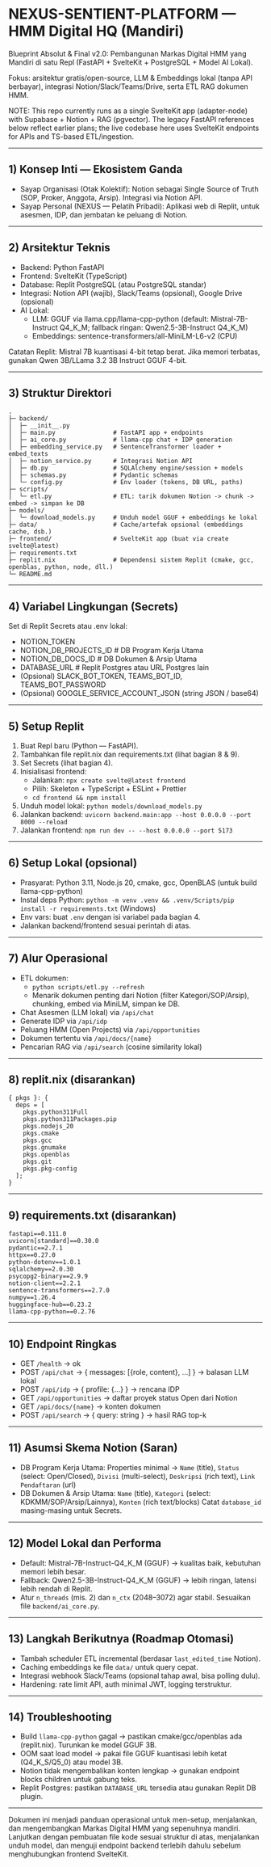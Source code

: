 # NEXUS-SENTIENT-PLATFORM — HMM Digital HQ (Mandiri)

Blueprint Absolut & Final v2.0: Pembangunan Markas Digital HMM yang Mandiri di satu Repl (FastAPI + SvelteKit + PostgreSQL + Model AI Lokal).

Fokus: arsitektur gratis/open-source, LLM & Embeddings lokal (tanpa API berbayar), integrasi Notion/Slack/Teams/Drive, serta ETL RAG dokumen HMM.

NOTE: This repo currently runs as a single SvelteKit app (adapter-node) with Supabase + Notion + RAG (pgvector). The legacy FastAPI references below reflect earlier plans; the live codebase here uses SvelteKit endpoints for APIs and TS-based ETL/ingestion.

---

## 1) Konsep Inti — Ekosistem Ganda

- Sayap Organisasi (Otak Kolektif): Notion sebagai Single Source of Truth (SOP, Proker, Anggota, Arsip). Integrasi via Notion API.
- Sayap Personal (NEXUS — Pelatih Pribadi): Aplikasi web di Replit, untuk asesmen, IDP, dan jembatan ke peluang di Notion.

---

## 2) Arsitektur Teknis

- Backend: Python FastAPI
- Frontend: SvelteKit (TypeScript)
- Database: Replit PostgreSQL (atau PostgreSQL standar)
- Integrasi: Notion API (wajib), Slack/Teams (opsional), Google Drive (opsional)
- AI Lokal:
  - LLM: GGUF via llama.cpp/llama-cpp-python (default: Mistral-7B-Instruct Q4_K_M; fallback ringan: Qwen2.5-3B-Instruct Q4_K_M)
  - Embeddings: sentence-transformers/all-MiniLM-L6-v2 (CPU)

Catatan Replit: Mistral 7B kuantisasi 4-bit tetap berat. Jika memori terbatas, gunakan Qwen 3B/LLama 3.2 3B Instruct GGUF 4-bit.

---

## 3) Struktur Direktori

```
.
├─ backend/
│  ├─ __init__.py
│  ├─ main.py                # FastAPI app + endpoints
│  ├─ ai_core.py             # llama-cpp chat + IDP generation
│  ├─ embedding_service.py   # SentenceTransformer loader + embed_texts
│  ├─ notion_service.py      # Integrasi Notion API
│  ├─ db.py                  # SQLAlchemy engine/session + models
│  ├─ schemas.py             # Pydantic schemas
│  └─ config.py              # Env loader (tokens, DB URL, paths)
├─ scripts/
│  └─ etl.py                 # ETL: tarik dokumen Notion -> chunk -> embed -> simpan ke DB
├─ models/
│  └─ download_models.py     # Unduh model GGUF + embeddings ke lokal
├─ data/                     # Cache/artefak opsional (embeddings cache, dsb.)
├─ frontend/                 # SvelteKit app (buat via create svelte@latest)
├─ requirements.txt
├─ replit.nix                # Dependensi sistem Replit (cmake, gcc, openblas, python, node, dll.)
└─ README.md
```

---

## 4) Variabel Lingkungan (Secrets)

Set di Replit Secrets atau .env lokal:

- NOTION_TOKEN
- NOTION_DB_PROJECTS_ID # DB Program Kerja Utama
- NOTION_DB_DOCS_ID # DB Dokumen & Arsip Utama
- DATABASE_URL # Replit Postgres atau URL Postgres lain
- (Opsional) SLACK_BOT_TOKEN, TEAMS_BOT_ID, TEAMS_BOT_PASSWORD
- (Opsional) GOOGLE_SERVICE_ACCOUNT_JSON (string JSON / base64)

---

## 5) Setup Replit

1. Buat Repl baru (Python — FastAPI).
2. Tambahkan file replit.nix dan requirements.txt (lihat bagian 8 & 9).
3. Set Secrets (lihat bagian 4).
4. Inisialisasi frontend:
   - Jalankan: `npx create svelte@latest frontend`
   - Pilih: Skeleton + TypeScript + ESLint + Prettier
   - `cd frontend && npm install`
5. Unduh model lokal: `python models/download_models.py`
6. Jalankan backend: `uvicorn backend.main:app --host 0.0.0.0 --port 8000 --reload`
7. Jalankan frontend: `npm run dev -- --host 0.0.0.0 --port 5173`

---

## 6) Setup Lokal (opsional)

- Prasyarat: Python 3.11, Node.js 20, cmake, gcc, OpenBLAS (untuk build llama-cpp-python)
- Instal deps Python: `python -m venv .venv && .venv/Scripts/pip install -r requirements.txt` (Windows)
- Env vars: buat `.env` dengan isi variabel pada bagian 4.
- Jalankan backend/frontend sesuai perintah di atas.

---

## 7) Alur Operasional

- ETL dokumen:
  - `python scripts/etl.py --refresh`
  - Menarik dokumen penting dari Notion (filter Kategori/SOP/Arsip), chunking, embed via MiniLM, simpan ke DB.
- Chat Asesmen (LLM lokal) via `/api/chat`
- Generate IDP via `/api/idp`
- Peluang HMM (Open Projects) via `/api/opportunities`
- Dokumen tertentu via `/api/docs/{name}`
- Pencarian RAG via `/api/search` (cosine similarity lokal)

---

## 8) replit.nix (disarankan)

```
{ pkgs }: {
  deps = [
    pkgs.python311Full
    pkgs.python311Packages.pip
    pkgs.nodejs_20
    pkgs.cmake
    pkgs.gcc
    pkgs.gnumake
    pkgs.openblas
    pkgs.git
    pkgs.pkg-config
  ];
}
```

---

## 9) requirements.txt (disarankan)

```
fastapi==0.111.0
uvicorn[standard]==0.30.0
pydantic==2.7.1
httpx==0.27.0
python-dotenv==1.0.1
sqlalchemy==2.0.30
psycopg2-binary==2.9.9
notion-client==2.2.1
sentence-transformers==2.7.0
numpy==1.26.4
huggingface-hub==0.23.2
llama-cpp-python==0.2.76
```

---

## 10) Endpoint Ringkas

- GET `/health` → ok
- POST `/api/chat` → { messages: [{role, content}, ...] } → balasan LLM lokal
- POST `/api/idp` → { profile: {...} } → rencana IDP
- GET `/api/opportunities` → daftar proyek status Open dari Notion
- GET `/api/docs/{name}` → konten dokumen
- POST `/api/search` → { query: string } → hasil RAG top-k

---

## 11) Asumsi Skema Notion (Saran)

- DB Program Kerja Utama: Properties minimal → `Name` (title), `Status` (select: Open/Closed), `Divisi` (multi-select), `Deskripsi` (rich text), `Link Pendaftaran` (url)
- DB Dokumen & Arsip Utama: `Name` (title), `Kategori` (select: KDKMM/SOP/Arsip/Lainnya), `Konten` (rich text/blocks)
  Catat `database_id` masing-masing untuk Secrets.

---

## 12) Model Lokal dan Performa

- Default: Mistral-7B-Instruct-Q4_K_M (GGUF) → kualitas baik, kebutuhan memori lebih besar.
- Fallback: Qwen2.5-3B-Instruct-Q4_K_M (GGUF) → lebih ringan, latensi lebih rendah di Replit.
- Atur `n_threads` (mis. 2) dan `n_ctx` (2048–3072) agar stabil. Sesuaikan file `backend/ai_core.py`.

---

## 13) Langkah Berikutnya (Roadmap Otomasi)

- Tambah scheduler ETL incremental (berdasar `last_edited_time` Notion).
- Caching embeddings ke file `data/` untuk query cepat.
- Integrasi webhook Slack/Teams (opsional tahap awal, bisa polling dulu).
- Hardening: rate limit API, auth minimal JWT, logging terstruktur.

---

## 14) Troubleshooting

- Build `llama-cpp-python` gagal → pastikan cmake/gcc/openblas ada (replit.nix). Turunkan ke model GGUF 3B.
- OOM saat load model → pakai file GGUF kuantisasi lebih ketat (Q4_K_S/Q5_0) atau model 3B.
- Notion tidak mengembalikan konten lengkap → gunakan endpoint blocks children untuk gabung teks.
- Replit Postgres: pastikan `DATABASE_URL` tersedia atau gunakan Replit DB plugin.

---

Dokumen ini menjadi panduan operasional untuk men-setup, menjalankan, dan mengembangkan Markas Digital HMM yang sepenuhnya mandiri. Lanjutkan dengan pembuatan file kode sesuai struktur di atas, menjalankan unduh model, dan menguji endpoint backend terlebih dahulu sebelum menghubungkan frontend SvelteKit.
